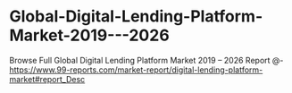 # Global-Digital-Lending-Platform-Market-2019---2026
Browse Full Global Digital Lending Platform Market 2019 – 2026 Report @-https://www.99-reports.com/market-report/digital-lending-platform-market#report_Desc
